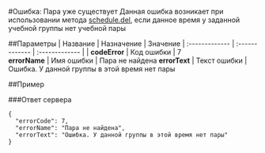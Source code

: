 #Ошибка: Пара уже существует <a name="PairAlreadyExists"/>
Данная ошибка возникает при использовании метода [schedule.del](#schedule.del), если данное время у заданной учебной группы нет учебной пары

##Параметры
| Название     | Назначение     | Значение
| :------------- | :------------- | :------------- |
| **codeError**      | Код ошибки |  7     
**errorName** | Имя ошибки | Пара не найдена
**errorText** | Текст ошибки | Ошибка. У данной группы в этой время нет пары

##Пример

###Ответ сервера

```
{
  "errorCode": 7,
  "errorName": "Пара не найдена",
  "errorText": "Ошибка. У данной группы в этой время нет пары"
}
```
